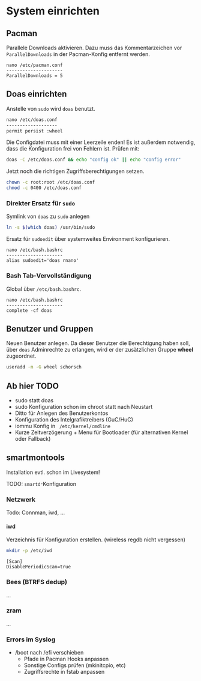 # System einrichten

## Pacman

Parallele Downloads aktivieren. Dazu muss das Kommentarzeichen vor `ParallelDownloads` in der Pacman-Konfig entfernt werden.

```text
nano /etc/pacman.conf
---------------------
ParallelDownloads = 5
````

## Doas einrichten

Anstelle von `sudo` wird `doas` benutzt.

```txt
nano /etc/doas.conf
-------------------
permit persist :wheel

```

Die Configdatei muss mit einer Leerzeile enden! Es ist außerdem notwendig, dass die Konfiguration frei von Fehlern ist. Prüfen mit:

```bash
doas -C /etc/doas.conf && echo "config ok" || echo "config error"
```

Jetzt noch die richtigen Zugriffsberechtigungen setzen.

```bash
chown -c root:root /etc/doas.conf
chmod -c 0400 /etc/doas.conf
```

### Direkter Ersatz für `sudo`

Symlink von `doas` zu `sudo` anlegen

```bash
ln -s $(which doas) /usr/bin/sudo
```

Ersatz für `sudoedit` über systemweites Environment konfigurieren.

```text
nano /etc/bash.bashrc
---------------------
alias sudoedit='doas rnano'
```

### Bash Tab-Vervollständigung

Global über `/etc/bash.bashrc`.

```text
nano /etc/bash.bashrc
---------------------
complete -cf doas
```

## Benutzer und Gruppen

Neuen Benutzer anlegen. Da dieser Benutzer die Berechtigung haben soll, über `doas` Adminrechte zu erlangen, wird er der zusätzlichen Gruppe **wheel** zugeordnet.

```bash
useradd -m -G wheel schorsch
```

## Ab hier TODO

* sudo statt doas
* sudo Konfiguration schon im chroot statt nach Neustart
* Ditto für Anlegen des Benutzerkontos
* Konfiguration des Intelgrafiktreibers (GuC/HuC)
* iommu Konfig in ` /etc/kernel/cmdline`
* Kurze Zeitverzögerung + Menu für Bootloader (für alternativen Kernel oder Fallback)

## smartmontools

Installation evtl. schon im Livesystem!

TODO: `smartd`-Konfiguration

### Netzwerk

Todo: Connman, iwd, ...

#### iwd

Verzeichnis für Konfiguration erstellen. (wireless regdb nicht vergessen)

```bash
mkdir -p /etc/iwd
```

```text
[Scan]
DisablePeriodicScan=true
```

### Bees (BTRFS dedup)

...

### zram

...

### Errors im Syslog

* /boot nach /efi verschieben
  * Pfade in Pacman Hooks anpassen
  * Sonstige Configs prüfen (mkinitcpio, etc)
  * Zugriffsrechte in fstab anpassen
